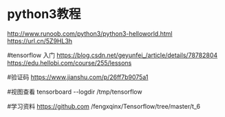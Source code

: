 # python3教程 
http://www.runoob.com/python3/python3-helloworld.html
https://url.cn/5Z9HL3h

#tensorflow 入门
https://blog.csdn.net/geyunfei_/article/details/78782804
https://edu.hellobi.com/course/255/lessons

#验证码
https://www.jianshu.com/p/26ff7b9075a1

#视图查看
tensorboard --logdir /tmp/tensorflow


#学习资料
https://github.com
/fengxqinx/Tensorflow/tree/master/t_6